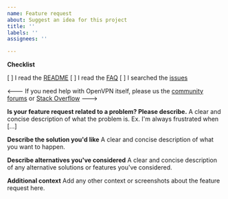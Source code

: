 ```yaml
---
name: Feature request
about: Suggest an idea for this project
title: ''
labels: ''
assignees: ''

---
```


**Checklist**

[ ] I read the [README](https://github.com/angristan/openvpn-install/blob/master/README.md)
[ ] I read the [FAQ](https://github.com/angristan/openvpn-install/blob/master/FAQ.md)
[ ] I searched the [issues](https://github.com/angristan/openvpn-install/issues?q=is%3Aissue+)

<---
If you need help with OpenVPN itself, please us the [community forums](https://forums.openvpn.net/) or [Stack Overflow](https://stackoverflow.com/questions/tagged/openvpn)
--->

**Is your feature request related to a problem? Please describe.**
A clear and concise description of what the problem is. Ex. I'm always frustrated when [...]

**Describe the solution you'd like**
A clear and concise description of what you want to happen.

**Describe alternatives you've considered**
A clear and concise description of any alternative solutions or features you've considered.

**Additional context**
Add any other context or screenshots about the feature request here.
